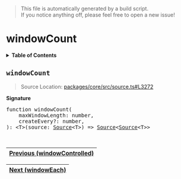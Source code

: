 > This file is automatically generated by a build script.<br>If you notice anything off, please feel free to open a new issue!

# windowCount

<details><summary><b>Table of Contents</b></summary><br>

1. [<code>windowCount</code>](#windowCount)</details>

## <a name="windowCount"></a><code>windowCount</code>

> Source Location: [packages\/core\/src\/source.ts#L3272](..\/..\/packages\/core\/src\/source.ts#L3272)

<b>Signature</b>

<pre>function windowCount(<br>    maxWindowLength: number,<br>    createEvery?: number,<br>): &lt;T&gt;(source: <a href="../01-api-basics/03-Source.md#Source-Interface">Source</a>&lt;T&gt;) =&gt; <a href="../01-api-basics/03-Source.md#Source-Interface">Source</a>&lt;<a href="../01-api-basics/03-Source.md#Source-Interface">Source</a>&lt;T&gt;&gt;</pre><br>

| [Previous \(windowControlled\)](093-windowControlled.md#readme) |
| --- |

<div align="right">

| [Next \(windowEach\)](095-windowEach.md#readme) |
| --- |
</div>
